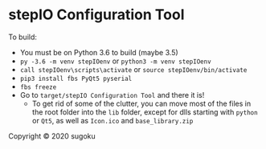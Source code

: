 # stepIO Configuration Tool

To build:

- You must be on Python 3.6 to build (maybe 3.5)
- `py -3.6 -m venv stepIOenv` or `python3 -m venv stepIOenv`
- `call stepIOenv\scripts\activate` or `source stepIOenv/bin/activate`
- `pip3 install fbs PyQt5 pyserial`
- `fbs freeze`
- Go to `target/stepIO Configuration Tool` and there it is!
  - To get rid of some of the clutter, you can move most of the files in the root folder into the `lib` folder, except for dlls starting with `python` or `Qt5`, as well as `Icon.ico` and `base_library.zip`

Copyright © 2020 sugoku